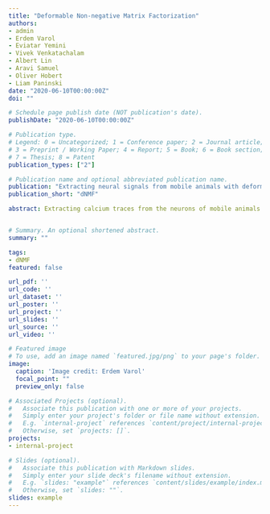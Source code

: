 ```yaml
---
title: "Deformable Non-negative Matrix Factorization"
authors:
- admin
- Erdem Varol
- Eviatar Yemini
- Vivek Venkatachalam
- Albert Lin
- Aravi Samuel
- Oliver Hobert
- Liam Paninski
date: "2020-06-10T00:00:00Z"
doi: ""

# Schedule page publish date (NOT publication's date).
publishDate: "2020-06-10T00:00:00Z"

# Publication type.
# Legend: 0 = Uncategorized; 1 = Conference paper; 2 = Journal article;
# 3 = Preprint / Working Paper; 4 = Report; 5 = Book; 6 = Book section;
# 7 = Thesis; 8 = Patent
publication_types: ["2"]

# Publication name and optional abbreviated publication name.
publication: "Extracting neural signals from mobile animals with deformable non-negative matrix factorization"
publication_short: "dNMF"

abstract: Extracting calcium traces from the neurons of mobile animals is a critical step in the study of the large-scale neuronal dynamics that govern behavior. Accurate activity extraction requires the correction of motion and movement-induced deformations as well as demixing of signals that may overlap spatially due to limitations in optical resolution. Traditionally, non-negative matrix factorization (NMF) methods have been successful in demixing and denoising cellular calcium activity in relatively motionless or pre-registered videos. However, standard NMF methods fail in mobile animals undergoing significant non-rigid motion; similarly, standard image registration methods based on template matching can fail when large changes in activity lead to mismatches with the image template. To address these issues simultaneously, we introduce a deformable non-negative matrix factorization (dNMF) framework that jointly optimizes registration with signal demixing. On simulated data and real C. elegans microscopy videos, dNMF outperforms traditional demixing methods that account for motion and demixing separately. Finally, following the extraction of neural traces from multiple imaging experiments, we develop a quantile regression time-series normalization technique to account for varying neural signal intensity baselines across different animals or different imaging setups.


# Summary. An optional shortened abstract.
summary: ""

tags:
- dNMF
featured: false

url_pdf: ''
url_code: ''
url_dataset: ''
url_poster: ''
url_project: ''
url_slides: ''
url_source: ''
url_video: ''

# Featured image
# To use, add an image named `featured.jpg/png` to your page's folder. 
image:
  caption: 'Image credit: Erdem Varol'
  focal_point: ""
  preview_only: false

# Associated Projects (optional).
#   Associate this publication with one or more of your projects.
#   Simply enter your project's folder or file name without extension.
#   E.g. `internal-project` references `content/project/internal-project/index.md`.
#   Otherwise, set `projects: []`.
projects:
- internal-project

# Slides (optional).
#   Associate this publication with Markdown slides.
#   Simply enter your slide deck's filename without extension.
#   E.g. `slides: "example"` references `content/slides/example/index.md`.
#   Otherwise, set `slides: ""`.
slides: example
---
```

